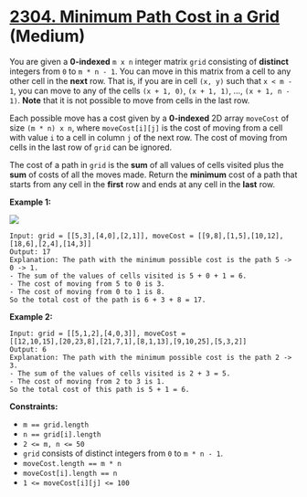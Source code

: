 # [2304. Minimum Path Cost in a Grid][link] (Medium)

[link]: https://leetcode.com/problems/minimum-path-cost-in-a-grid/

You are given a **0-indexed** `m x n` integer matrix `grid` consisting of **distinct** integers from
`0` to `m * n - 1`. You can move in this matrix from a cell to any other cell in the **next** row.
That is, if you are in cell `(x, y)` such that `x < m - 1`, you can move to any of the cells `(x + 1,
0)`, `(x + 1, 1)`, ..., `(x + 1, n - 1)`. **Note** that it is not possible to move from cells in the
last row.

Each possible move has a cost given by a **0-indexed** 2D array `moveCost` of size `(m * n) x n`,
where `moveCost[i][j]` is the cost of moving from a cell with value `i` to a cell in column `j` of
the next row. The cost of moving from cells in the last row of `grid` can be ignored.

The cost of a path in `grid` is the **sum** of all values of cells visited plus the **sum** of costs
of all the moves made. Return the **minimum** cost of a path that starts from any cell in the
**first** row and ends at any cell in the **last** row.

**Example 1:**

![](https://assets.leetcode.com/uploads/2022/04/28/griddrawio-2.png)

```
Input: grid = [[5,3],[4,0],[2,1]], moveCost = [[9,8],[1,5],[10,12],[18,6],[2,4],[14,3]]
Output: 17
Explanation: The path with the minimum possible cost is the path 5 -> 0 -> 1.
- The sum of the values of cells visited is 5 + 0 + 1 = 6.
- The cost of moving from 5 to 0 is 3.
- The cost of moving from 0 to 1 is 8.
So the total cost of the path is 6 + 3 + 8 = 17.
```

**Example 2:**

```
Input: grid = [[5,1,2],[4,0,3]], moveCost =
[[12,10,15],[20,23,8],[21,7,1],[8,1,13],[9,10,25],[5,3,2]]
Output: 6
Explanation: The path with the minimum possible cost is the path 2 -> 3.
- The sum of the values of cells visited is 2 + 3 = 5.
- The cost of moving from 2 to 3 is 1.
So the total cost of this path is 5 + 1 = 6.
```

**Constraints:**

- `m == grid.length`
- `n == grid[i].length`
- `2 <= m, n <= 50`
- `grid` consists of distinct integers from `0` to `m * n - 1`.
- `moveCost.length == m * n`
- `moveCost[i].length == n`
- `1 <= moveCost[i][j] <= 100`
